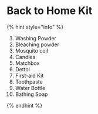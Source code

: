 # Back to Home Kit

{% hint style="info" %}

1. Washing Powder 
2. Bleaching powder
3. Mosquito coil 
4. Candles
5. Matchbox
6. Dettol
7. First-aid Kit 
8. Toothpaste
9. Water Bottle 
10. Bathing Soap

{% endhint %}



